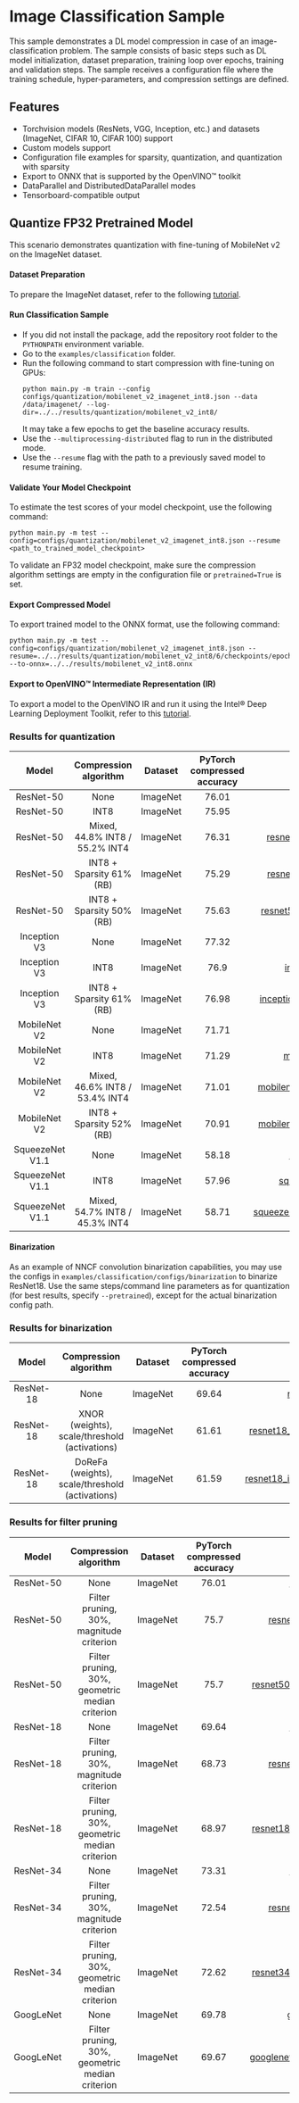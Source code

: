 # Image Classification Sample

This sample demonstrates a DL model compression in case of an image-classification problem. The sample consists of basic steps such as DL model initialization, dataset preparation, training loop over epochs, training and validation steps. The sample receives a configuration file where the training schedule, hyper-parameters, and compression settings are defined.

## Features

- Torchvision models (ResNets, VGG, Inception, etc.) and datasets (ImageNet, CIFAR 10, CIFAR 100) support
- Custom models support
- Configuration file examples for sparsity, quantization, and quantization with sparsity
- Export to ONNX that is supported by the OpenVINO™ toolkit
- DataParallel and DistributedDataParallel modes
- Tensorboard-compatible output

## Quantize FP32 Pretrained Model

This scenario demonstrates quantization with fine-tuning of MobileNet v2 on the ImageNet dataset.

#### Dataset Preparation

To prepare the ImageNet dataset, refer to the following [tutorial](https://github.com/pytorch/examples/tree/master/imagenet).

#### Run Classification Sample

- If you did not install the package, add the repository root folder to the `PYTHONPATH` environment variable.
- Go to the `examples/classification` folder.
- Run the following command to start compression with fine-tuning on GPUs:
    ```
    python main.py -m train --config configs/quantization/mobilenet_v2_imagenet_int8.json --data /data/imagenet/ --log-dir=../../results/quantization/mobilenet_v2_int8/
    ```
    It may take a few epochs to get the baseline accuracy results.
- Use the `--multiprocessing-distributed` flag to run in the distributed mode.
- Use the `--resume` flag with the path to a previously saved model to resume training.

#### Validate Your Model Checkpoint

To estimate the test scores of your model checkpoint, use the following command:
```
python main.py -m test --config=configs/quantization/mobilenet_v2_imagenet_int8.json --resume <path_to_trained_model_checkpoint>
```
To validate an FP32 model checkpoint, make sure the compression algorithm settings are empty in the configuration file or `pretrained=True` is set.

#### Export Compressed Model

To export trained model to the ONNX format, use the following command:
```
python main.py -m test --config=configs/quantization/mobilenet_v2_imagenet_int8.json --resume=../../results/quantization/mobilenet_v2_int8/6/checkpoints/epoch_1.pth --to-onnx=../../results/mobilenet_v2_int8.onnx
```

#### Export to OpenVINO™ Intermediate Representation (IR)

To export a model to the OpenVINO IR and run it using the Intel® Deep Learning Deployment Toolkit, refer to this [tutorial](https://software.intel.com/en-us/openvino-toolkit).

### Results for quantization

|Model|Compression algorithm|Dataset|PyTorch compressed accuracy|NNCF config file|PyTorch checkpoint|
| :---: | :---: | :---: | :---: | :---: | :---: |
|ResNet-50|None|ImageNet|76.01|[resnet50_imagenet.json](configs/quantization/resnet50_imagenet.json)|-|
|ResNet-50|INT8|ImageNet|75.95|[resnet50_imagenet_int8.json](configs/quantization/resnet50_imagenet_int8.json)|[Link](https://storage.openvinotoolkit.org/repositories/nncf/models/v1.5.0/resnet50_imagenet_int8.pth)|
|ResNet-50|Mixed, 44.8% INT8 / 55.2% INT4|ImageNet|76.31|[resnet50_imagenet_mixed_int_hawq.json](configs/quantization/resnet50_imagenet_mixed_int_hawq.json)|[Link](https://storage.openvinotoolkit.org/repositories/nncf/models/v1.5.0/resnet50_imagenet_int4_int8.pth)|
|ResNet-50|INT8 + Sparsity 61% (RB)|ImageNet|75.29|[resnet50_imagenet_rb_sparsity_int8.json](configs/sparsity_quantization/resnet50_imagenet_rb_sparsity_int8.json)|[Link](https://storage.openvinotoolkit.org/repositories/nncf/models/v1.5.0/resnet50_imagenet_rb_sparsity_int8.pth)|
|ResNet-50|INT8 + Sparsity 50% (RB)|ImageNet|75.63|[resnet50_imagenet_rb_sparsity50_int8.json](configs/sparsity_quantization/resnet50_imagenet_rb_sparsity50_int8.json)|[Link](https://storage.openvinotoolkit.org/repositories/nncf/models/v1.5.0/resnet50_imagenet_rb_sparsity50_int8.pth)|
|Inception V3|None|ImageNet|77.32|[inception_v3_imagenet.json](configs/quantization/inception_v3_imagenet.json)|-|
|Inception V3|INT8|ImageNet|76.9|[inception_v3_imagenet_int8.json](configs/quantization/inception_v3_imagenet_int8.json)|[Link](https://storage.openvinotoolkit.org/repositories/nncf/models/v1.5.0/inception_v3_imagenet_int8.pth)|
|Inception V3|INT8 + Sparsity 61% (RB)|ImageNet|76.98|[inception_v3_imagenet_rb_sparsity_int8.json](configs/sparsity_quantization/inception_v3_imagenet_rb_sparsity_int8.json)|[Link](https://storage.openvinotoolkit.org/repositories/nncf/models/v1.5.0/inception_v3_imagenet_rb_sparsity_int8.pth)|
|MobileNet V2|None|ImageNet|71.71|[mobilenet_v2_imagenet.json](configs/quantization/mobilenet_v2_imagenet.json)|[Link](https://storage.openvinotoolkit.org/repositories/nncf/models/v1.5.0/mobilenet_v2_imagenet.pth)|
|MobileNet V2|INT8|ImageNet|71.29|[mobilenet_v2_imagenet_int8.json](configs/quantization/mobilenet_v2_imagenet_int8.json)|[Link](https://storage.openvinotoolkit.org/repositories/nncf/models/v1.5.0/mobilenet_v2_imagenet_int8.pth)|
|MobileNet V2|Mixed, 46.6% INT8 / 53.4% INT4|ImageNet|71.01|[mobilenet_v2_imagenet_mixed_int_hawq.json](configs/quantization/mobilenet_v2_imagenet_mixed_int_hawq.json)|[Link](https://storage.openvinotoolkit.org/repositories/nncf/models/v1.5.0/mobilenet_v2_imagenet_int4_int8.pth)|
|MobileNet V2|INT8 + Sparsity 52% (RB)|ImageNet|70.91|[mobilenet_v2_imagenet_rb_sparsity_int8.json](configs/sparsity_quantization/mobilenet_v2_imagenet_rb_sparsity_int8.json)|[Link](https://storage.openvinotoolkit.org/repositories/nncf/models/v1.5.0/mobilenet_v2_imagenet_rb_sparsity_int8.pth)|
|SqueezeNet V1.1|None|ImageNet|58.18|[squeezenet1_1_imagenet.json](configs/quantization/squeezenet1_1_imagenet.json)|-|
|SqueezeNet V1.1|INT8|ImageNet|57.96|[squeezenet1_1_imagenet_int8.json](configs/quantization/squeezenet1_1_imagenet_int8.json)|[Link](https://storage.openvinotoolkit.org/repositories/nncf/models/v1.5.0/squeezenet1_1_imagenet_int8.pth)|
|SqueezeNet V1.1|Mixed, 54.7% INT8 / 45.3% INT4|ImageNet|58.71|[squeezenet1_1_imagenet_mixed_int_hawq.json](configs/quantization/squeezenet1_1_imagenet_mixed_int_hawq.json)|[Link](https://storage.openvinotoolkit.org/repositories/nncf/models/v1.5.0/squeezenet1_1_imagenet_int4_int8.pth)|


#### Binarization

As an example of NNCF convolution binarization capabilities, you may use the configs in `examples/classification/configs/binarization` to binarize ResNet18. Use the same steps/command line parameters as for quantization (for best results, specify `--pretrained`), except for the actual binarization config path.

### Results for binarization
|Model|Compression algorithm|Dataset|PyTorch compressed accuracy|NNCF config file|PyTorch Checkpoint|
| :---: | :---: | :---: | :---: | :---: | :---: |
|ResNet-18|None|ImageNet|69.64|[resnet18_imagenet.json](configs/binarization/resnet18_imagenet.json)|-|
|ResNet-18|XNOR (weights), scale/threshold (activations)|ImageNet|61.61|[resnet18_imagenet_binarization_xnor.json](configs/binarization/resnet18_imagenet_binarization_xnor.json)|[Link](https://storage.openvinotoolkit.org/repositories/nncf/models/v1.5.0/resnet18_imagenet_binarization_xnor.pth)|
|ResNet-18|DoReFa (weights), scale/threshold (activations)|ImageNet|61.59|[resnet18_imagenet_binarization_dorefa.json](configs/binarization/resnet18_imagenet_binarization_dorefa.json)|[Link](https://storage.openvinotoolkit.org/repositories/nncf/models/v1.5.0/resnet18_imagenet_binarization_dorefa.pth)|


### Results for filter pruning
|Model|Compression algorithm|Dataset|PyTorch compressed accuracy|NNCF config file|PyTorch Checkpoint|
| :---: | :---: | :---: | :---: | :---: | :---: |
|ResNet-50|None|ImageNet|76.01|[resnet50_imagenet.json](configs/quantization/resnet50_imagenet.json)|-|
|ResNet-50|Filter pruning, 30%, magnitude criterion|ImageNet|75.7|[resnet50_pruning_magnitude.json](configs/pruning/resnet50_pruning_magnitude.json)|[Link](https://storage.openvinotoolkit.org/repositories/nncf/models/v1.5.0/resnet50_imagenet_filter_pruning_magnitude.pth)|
|ResNet-50|Filter pruning, 30%, geometric median criterion|ImageNet|75.7|[resnet50_pruning_geometric_median.json](configs/pruning/resnet50_pruning_geometric_median.json)|[Link](https://storage.openvinotoolkit.org/repositories/nncf/models/v1.5.0/resnet50_imagenet_filter_pruning_geomean.pth)|
|ResNet-18|None|ImageNet|69.64|[resnet18_imagenet.json](configs/binarization/resnet18_imagenet.json)|-|
|ResNet-18|Filter pruning, 30%, magnitude criterion|ImageNet|68.73|[resnet18_pruning_magnitude.json](configs/pruning/resnet18_pruning_magnitude.json)|[Link](https://storage.openvinotoolkit.org/repositories/nncf/models/v1.5.0/resnet18_imagenet_filter_pruning_magnitude.pth)|
|ResNet-18|Filter pruning, 30%, geometric median criterion|ImageNet|68.97|[resnet18_pruning_geometric_median.json](configs/pruning/resnet18_pruning_geometric_median.json)|[Link](https://storage.openvinotoolkit.org/repositories/nncf/models/v1.5.0/resnet18_imagenet_filter_pruning_geomean.pth)|
|ResNet-34|None|ImageNet|73.31|[resnet34_imagenet.json](configs/pruning/resnet34_imagenet.json)|-|
|ResNet-34|Filter pruning, 30%, magnitude criterion|ImageNet|72.54|[resnet34_pruning_magnitude.json](configs/pruning/resnet34_pruning_magnitude.json)|[Link](https://storage.openvinotoolkit.org/repositories/nncf/models/v1.5.0/resnet34_imagenet_filter_pruning_magnitude.pth)|
|ResNet-34|Filter pruning, 30%, geometric median criterion|ImageNet|72.62|[resnet34_pruning_geometric_median.json](configs/pruning/resnet34_pruning_geometric_median.json)|[Link](https://storage.openvinotoolkit.org/repositories/nncf/models/v1.5.0/resnet34_imagenet_filter_pruning_geomean.pth)|
|GoogLeNet|None|ImageNet|69.78|[googlenet_imagenet.json](configs/pruning/googlenet_imagenet.json)|-|
|GoogLeNet|Filter pruning, 30%, geometric median criterion|ImageNet|69.67|[googlenet_pruning_geometric_median.json](configs/pruning/googlenet_pruning_geometric_median.json)|[Link](https://storage.openvinotoolkit.org/repositories/nncf/models/v1.5.0/googlenet_pruning_geometric_median.pth)|
